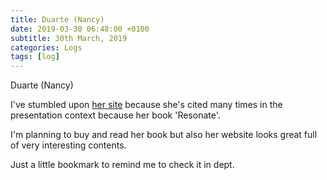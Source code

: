 ```yaml
---
title: Duarte (Nancy)
date: 2019-03-30 06:48:00 +0100
subtitle: 30th March, 2019
categories: Logs
tags: [log]
---
```


Duarte (Nancy)

I've stumbled upon [her site](https://www.duarte.com/) because she's cited many times in the presentation context because her book 'Resonate'.

I'm planning to buy and read her book but also her website looks great full of very interesting contents.

Just a little bookmark to remind me to check it in dept.

